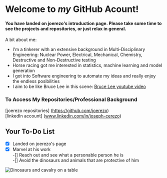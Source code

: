 # Welcome to _my_ GitHub Acount!
#### You have landed on joerezo's introduction page. Please take some time to see the projects and repositories, or just relax in general.
A bit about me:  
- I'm a tinkerer with an extensive background in Multi-Disciplinary Engineering: Nuclear Power, Electrical, Mechanical, Chemistry, Destructive and Non-Destructive testing
- Horse racing got me interested in statistics, machine learning and model generation
- I got into Software engineering to automate my ideas and really enjoy the endless posibilities
- I aim to be like Bruce Lee in this scene: [Bruce Lee youtube video](https://www.youtube.com/watch?v=hhvBTy28VJM)

### To Access My Repositories/Professional Background
[joerezo repositories] (https://github.com/joerezo)  
[linkedIn account] (www.linkedin.com/in/joseph-cerezo)
  
## Your To-Do List
 -[x] Landed on joerezo's page  
 -[x] Marvel at his work  
 -[] Reach out and see what a personable person he is  
 -[] Avoid the dinosaurs and animals that are protective of him

![Dinosaurs and cavalry on a table](https://github.com/joerezo/about-me/assets/50391987/98f6b1ba-6e76-41d8-9fb7-a9d0a589b7c2)
